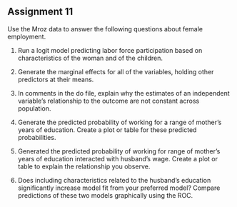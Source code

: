 ## Assignment 11

Use the Mroz data to answer the following questions about female employment.

1. Run a logit model predicting labor force participation based on characteristics of the woman and of the children.

1. Generate the marginal effects for all of the variables, holding other predictors at their means.

1. In comments in the do file, explain why the estimates of an independent variable’s relationship to the outcome are not constant across population.

1. Generate the predicted probability of working for a range of mother’s years of education. Create a plot or table for these predicted probabilities.

1. Generated the predicted probability of working for range of mother’s years of education interacted with husband’s wage. Create a plot or table to explain the relationship you observe.

1. Does including characteristics related to the husband’s education significantly increase model fit from your preferred model? Compare predictions of these two models graphically using the ROC.
